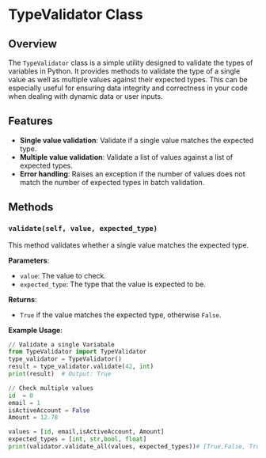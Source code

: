 # TypeValidator Class

## Overview

The `TypeValidator` class is a simple utility designed to validate the types of variables in Python. It provides methods to validate the type of a single value as well as multiple values against their expected types. This can be especially useful for ensuring data integrity and correctness in your code when dealing with dynamic data or user inputs.

## Features

- **Single value validation**: Validate if a single value matches the expected type.
- **Multiple value validation**: Validate a list of values against a list of expected types.
- **Error handling**: Raises an exception if the number of values does not match the number of expected types in batch validation.

## Methods

### `validate(self, value, expected_type)`

This method validates whether a single value matches the expected type.

**Parameters**:
- `value`: The value to check.
- `expected_type`: The type that the value is expected to be.

**Returns**:
- `True` if the value matches the expected type, otherwise `False`.

**Example Usage**:
```python
// Validate a single Variabale
from TypeValidator import TypeValidator
type_validator = TypeValidator()
result = type_validator.validate(42, int)
print(result)  # Output: True

// Check multiple values
id  = 0
email = 1
isActiveAccount = False
Amount = 12.78

values = [id, email,isActiveAccount, Amount]
expected_types = [int, str,bool, float]
print(validator.validate_all(values, expected_types))# [True,False, True, True]
